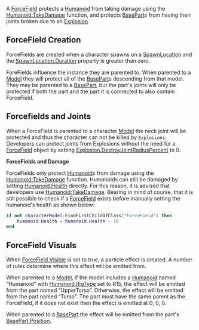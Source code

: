 A [ForceField](https://developer.roblox.com/en-us/api-reference/class/ForceField) protects a [Humanoid](https://developer.roblox.com/en-us/api-reference/class/Humanoid) from taking damage using the [Humanoid:TakeDamage](https://developer.roblox.com/en-us/api-reference/function/Humanoid/TakeDamage) function, and protects [BasePart](https://developer.roblox.com/en-us/api-reference/class/BasePart)s from having their joints broken due to an [Explosion](https://developer.roblox.com/en-us/api-reference/class/Explosion).

ForceField Creation
-------------------

ForceFields are created when a character spawns on a [SpawnLocation](https://developer.roblox.com/en-us/api-reference/class/SpawnLocation) and the [SpawnLocation.Duration](https://developer.roblox.com/en-us/api-reference/property/SpawnLocation/Duration) property is greater than zero.

ForeFields influence the instance they are parented to. When parented to a [Model](https://developer.roblox.com/en-us/api-reference/class/Model) they will protect all of the [BasePart](https://developer.roblox.com/en-us/api-reference/class/BasePart)s descending from that model. They may be parented to a [BasePart](https://developer.roblox.com/en-us/api-reference/class/BasePart), but the part's joints will only be protected if both the part and the part it is connected to also contain ForceField.

Forcefields and Joints
----------------------

When a ForceField is parented to a character [Model](https://developer.roblox.com/en-us/api-reference/class/Model) the neck joint will be protected and thus the character can not be killed by `Explosions`. Developers can protect joints from Explosions without the need for a [ForceField](https://developer.roblox.com/en-us/api-reference/class/ForceField) object by setting [Explosion.DestroyJointRadiusPercent](https://developer.roblox.com/en-us/api-reference/property/Explosion/DestroyJointRadiusPercent) to 0.

**ForceFields and Damage**

ForceFields only protect [Humanoid](https://developer.roblox.com/en-us/api-reference/class/Humanoid)s from damage using the [Humanoid:TakeDamage](https://developer.roblox.com/en-us/api-reference/function/Humanoid/TakeDamage) function. Humanoids can still be damaged by setting [Humanoid.Health](https://developer.roblox.com/en-us/api-reference/property/Humanoid/Health) directly. For this reason, it is advised that developers use [Humanoid:TakeDamage](https://developer.roblox.com/en-us/api-reference/function/Humanoid/TakeDamage). Bearing in mind of course, that it is still possible to check if a [ForceField](https://developer.roblox.com/en-us/api-reference/class/ForceField) exists before manually setting the humanoid's health as shown below:

```Lua
if not characterModel:FindFirstChildOfClass("ForceField") then
	humanoid.Health = humanoid.Health - 10
end
``` 

ForceField Visuals
------------------

When [ForceField.Visible](https://developer.roblox.com/en-us/api-reference/property/ForceField/Visible) is set to true, a particle effect is created. A number of rules determine where this effect will be emitted from.

When parented to a [Model](https://developer.roblox.com/en-us/api-reference/class/Model), if the model includes a [Humanoid](https://developer.roblox.com/en-us/api-reference/class/Humanoid) named “Humanoid” with [Humanoid.RigType](https://developer.roblox.com/en-us/api-reference/property/Humanoid/RigType) set to R15, the effect will be emitted from the part named “UpperTorso”. Otherwise, the effect will be emitted from the part named “Torso”. The part must have the same parent as the ForceField, if it does not exist then the effect is emitted at 0, 0, 0.

When parented to a [BasePart](https://developer.roblox.com/en-us/api-reference/class/BasePart) the effect will be emitted from the part's [BasePart.Position](https://developer.roblox.com/en-us/api-reference/property/BasePart/Position).